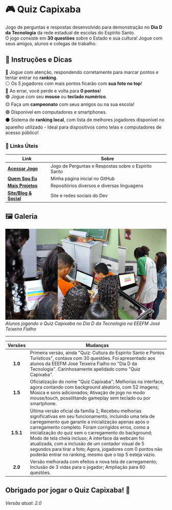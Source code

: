 # 🎮 Quiz Capixaba
Jogo de perguntas e respostas desenvolvido para demonstração no **Dia D da Tecnologia** da rede estadual de escolas do Espírito Santo.  
O jogo consiste em **30 questões** sobre o Estado e sua cultura! Jogue com seus amigos, alunos e colegas de trabalho.  



## 📝 Instruções e Dicas
 🔵 Jogue com atenção, respondendo corretamente para marcar pontos e tentar entrar no **ranking**.  
 ⚪ Os 5 jogadores com mais pontos ficarão com **sua foto no top**!  
 🔴 Ao errar, você perde e volta para  **0 pontos**!  
 🟣 Jogue com seu **mouse** ou **teclado numérico**.  
 🟡 Faça um **campeonato** com seus amigos ou na sua escola!  
 🟢 Disponível em computadores e smartphones.  
 ⚫ Sistema de **ranking local**, com lista de melhores jogadores disponível no aparelho utilizado - Ideal para dispositivos como telas e computadores de acesso público!

### 🔗 Links Úteis
| Link  | Sobre |
| ----------------------------- | ------------------------------ |
| [**Acessar Jogo**](https://juniorcriste.github.io/QuizCapixaba/) | Jogo de Perguntas e Respostas sobre o Espírito Santo |
| [**Quem Sou Eu**](https://github.com/JuniorCriste) | Minha página inicial no GitHub |
| [**Mais Projetos**](https://github.com/JuniorCriste?tab=repositories) | Repositórios diversos e diversas linguagens |
| [**Site/Blog & Social**](https://informaticode.com.br) | Site e redes sociais do Dev |

## 🖼️ Galeria
![Alunos jogando o Quiz Capixaba](img/quizcapixaba.png?raw=true)
*Alunos jogando o Quiz Capixaba no Dia D da Tecnologia na EEEFM José Teixeira Fialho*

---

| Versões  | Mudanças |
| :-------------------: | ------------------- |
|  **1.0**  |  Primeira versão, ainda "Quiz: Cultura do Espírito Santo e Pontos Turísticos", contava com 30 questões. Foi apresentado aos alunos da EEEFM José Teixeira Fialho no "Dia D da Tecnologia". Carinhosamente apelidado como "Quiz Capixaba". | 
|  **1.5**  |  Oficialização do nome "Quiz Capixaba"; Melhorias na interface, agora contando com background aleatório, com 52 imagens; Música e sons adicionados; Ativação de jogo no modo mouse/touch, possiilitando gameplay sem teclado ou por smartphone. | 
|  **1.5.1**  |  Última versão oficial da família 1; Recebeu melhorias significativas em seu funcionamento, incluindo uma tela de carregamento que garante a inicialização apenas após o carregamento completo. Foram corrigidos erros, como a inicialização do quiz sem o carregamento do background; Modo de tela cheia incluso; A interface da webcam foi atualizada, com a inclusão de um contador visual de 5 segundos para tirar a foto; Agora, jogadores com 0 pontos não poderão entrar no ranking, mesmo que o top 5 esteja vazio. | 
|  **2.0**  |  Versão melhorada com efeitos e nova tela de carregamento; Inclusão de 3 vidas para o jogador; Ampliação para 60 questões.  | 

## Obrigado por jogar o Quiz Capixaba! 🌟

###### Versão atual: 2.0 
